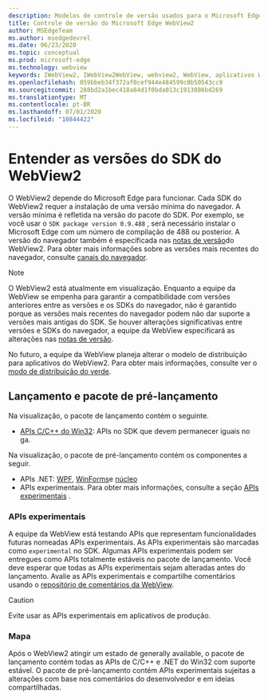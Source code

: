 ```yaml
---
description: Modelos de controle de versão usados para o Microsoft Edge WebView2
title: Controle de versão do Microsoft Edge WebView2
author: MSEdgeTeam
ms.author: msedgedevrel
ms.date: 06/23/2020
ms.topic: conceptual
ms.prod: microsoft-edge
ms.technology: webview
keywords: IWebView2, IWebView2WebView, webview2, WebView, aplicativos WPF, WPF, Edge, ICoreWebView2, ICoreWebView2Host, controle do navegador, HTML Edge
ms.openlocfilehash: 059bbeb34f372af0cef944e484599c0b50543cc9
ms.sourcegitcommit: 288bd2a1bec418a84d1f0bda013c1913886bd269
ms.translationtype: MT
ms.contentlocale: pt-BR
ms.lasthandoff: 07/01/2020
ms.locfileid: "10844422"
---
```

# Entender as versões do SDK do WebView2  

O WebView2 depende do Microsoft Edge para funcionar.  Cada SDK do WebView2 requer a instalação de uma versão mínima do navegador.  A versão mínima é refletida na versão do pacote do SDK.  Por exemplo, se você usar o `SDK package version 0.9.488` , será necessário instalar o Microsoft Edge com um número de compilação de 488 ou posterior.  A versão do navegador também é especificada nas [notas de versão][Releasenotes]do WebView2.  Para obter mais informações sobre as versões mais recentes do navegador, consulte [canais do navegador][DeployedgeChannels].  

> [!NOTE]
> O WebView2 está atualmente em visualização.  Enquanto a equipe da WebView se empenha para garantir a compatibilidade com versões anteriores entre as versões e os SDKs do navegador, não é garantido porque as versões mais recentes do navegador podem não dar suporte a versões mais antigas do SDK.  Se houver alterações significativas entre versões e SDKs do navegador, a equipe da WebView especificará as alterações nas [notas de versão][Releasenotes].  

No futuro, a equipe da WebView planeja alterar o modelo de distribuição para aplicativos do WebView2.  Para obter mais informações, consulte ver o [modo de distribuição do verde][DistributionEvergreenMode].  
 
## Lançamento e pacote de pré-lançamento  

Na visualização, o pacote de lançamento contém o seguinte.  

*   [APIs C/C++ do Win32][ReferenceWin3209538]: APIs no SDK que devem permanecer iguais no ga. 

Na visualização, o pacote de pré-lançamento contém os componentes a seguir.  

*   APIs .NET: [WPF][ReferenceWpf09515], [WinForms][ReferenceWinforms09515]e [núcleo][ReferenceDotnet09538]
*   APIs experimentais.  Para obter mais informações, consulte a seção [APIs experimentais](#experimental-apis) .  

### APIs experimentais  

A equipe da WebView está testando APIs que representam funcionalidades futuras nomeadas APIs experimentais.  As APIs experimentais são marcadas como `experimental` no SDK.  Algumas APIs experimentais podem ser entregues como APIs totalmente estáveis no pacote de lançamento.  Você deve esperar que todas as APIs experimentais sejam alteradas antes do lançamento.  Avalie as APIs experimentais e compartilhe comentários usando o [repositório de comentários da WebView][GithubMicrosoftedgeWebviewfeedback].   

> [!CAUTION]
> Evite usar as APIs experimentais em aplicativos de produção.  

### Mapa  

Após o WebView2 atingir um estado de generally available, o pacote de lançamento contém todas as APIs de C/C++ e .NET do Win32 com suporte estável.  O pacote de pré-lançamento contém APIs experimentais sujeitas a alterações com base nos comentários do desenvolvedor e em ideias compartilhadas.  

<!--links -->

[DistributionEvergreenMode]: ./distribution.md#evergreen-distribution-mode "Modo de distribuição em verde-distribuição de aplicativos usando o WebView2 | Documentos da Microsoft"  
[ReferenceDotnet09538]: ../reference/dotnet/0-9-538-reference-webview2.md "Referência (WebView2) | Documentos da Microsoft"  
[ReferenceWinforms09515]: ../reference/winforms/0-9-515-reference-webview2.md "Referência (WebView2) | Documentos da Microsoft"  
[ReferenceWin3209538]: ../reference/win32/0-9-538-reference-webview2.md "Referência (WebView2) | Documentos da Microsoft"  
[ReferenceWpf09515]: ../reference/wpf/0-9-515-reference-webview2.md "Referência (WebView2) | Documentos da Microsoft"  
[Releasenotes]: ../releasenotes.md "Notas de versão do WebView2 SDK | Documentos da Microsoft"  

[DeployedgeChannels]: /deployedge/microsoft-edge-channels "Visão geral dos canais Microsoft Edge | Documentos da Microsoft"  

[GithubMicrosoftedgeWebviewfeedback]: https://github.com/MicrosoftEdge/WebViewFeedback "Feedback da WebView-MicrosoftEdge/WebViewFeedback | GitHub"  
